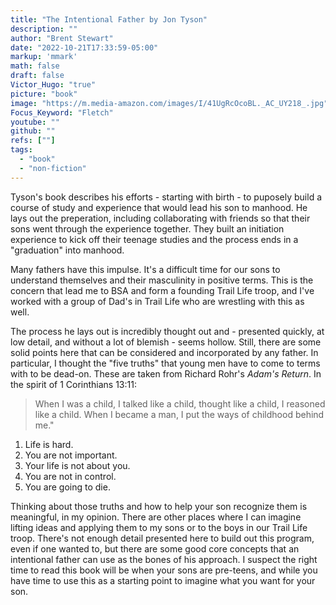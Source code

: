 ```yaml
---
title: "The Intentional Father by Jon Tyson"
description: ""
author: "Brent Stewart"
date: "2022-10-21T17:33:59-05:00"
markup: 'mmark'
math: false
draft: false
Victor_Hugo: "true"
picture: "book"
image: "https://m.media-amazon.com/images/I/41UgRcOcoBL._AC_UY218_.jpg"
Focus_Keyword: "Fletch"
youtube: ""
github: ""
refs: [""]
tags:
  - "book"
  - "non-fiction"
---
```


Tyson's book describes his efforts - starting with birth - to puposely build a course of study and experience that would lead his son to manhood.  He lays out the preperation, including collaborating with friends so that their sons went through the experience together.  They built an initiation experience to kick off their teenage studies and the process ends in a "graduation" into manhood.

Many fathers have this impulse.  It's a difficult time for our sons to understand themselves and their masculinity in positive terms.  This is the concern that lead me to BSA and form a founding Trail Life troop, and I've worked with a group of Dad's in Trail Life who are wrestling with this as well.  

The process he lays out is incredibly thought out and - presented quickly, at low detail, and without a lot of blemish - seems hollow.  Still, there are some solid points here that can be considered and incorporated by any father.  In particular, I thought the "five truths" that young men have to come to terms with to be dead-on.  These are taken from Richard Rohr's _Adam's Return_. In the spirit of 1 Corinthians 13:11:
> When I was a child, I talked like a child, thought like a child, I reasoned like a child.  When I became a man, I put the ways of childhood behind me."

1. Life is hard.
2. You are not important.
3. Your life is not about you.
4. You are not in control.
5. You are going to die.

Thinking about those truths and how to help your son recognize them is meaningful, in my opinion.  There are other places where I can imagine lifting ideas and applying them to my sons or to the boys in our Trail Life troop.  There's not enough detail presented here to build out this program, even if one wanted to, but there are some good core concepts that an intentional father can use as the bones of his approach.  I suspect the right time to read this book will be when your sons are pre-teens, and while you have time to use this as a starting point to imagine what you want for your son.